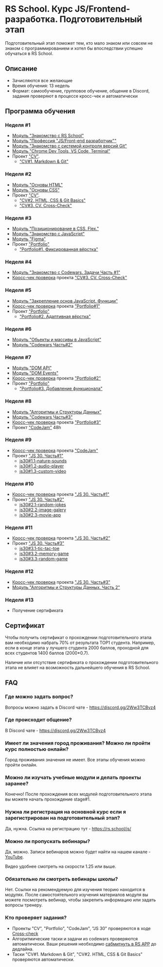 # RS School. Курс JS/Frontend-разработка. Подготовительный этап
Подготовительный этап поможет тем, кто мало знаком или совсем не знаком с программированием и хотел бы впоследствии успешно обучаться в RS School.  
## Описание 
- Зачисляются все желающие
- Время обучения: 13 недель
- Формат: самообучение, групповое обучение, общение в Discord, задания проверяют в процессе кросс-чек и автоматически

## Программа обучения
### Неделя #1
- [Модуль "Знакомство с RS School"](modules/rs-school-intro/)
- [Модуль "Профессия \"JS/Front-end разработчик\""](modules/js-fe-developer/)
- [Модуль "Знакомство с системой контроля версий Git"](modules/git/)
- [Модуль "Chrome Dev Tools, VS Code, Terminal"](modules/basic-tools/)
- Проект ["CV"](../tasks/cv/cv.md). 
    - ["CV#1. Markdown & Git"](../tasks/cv/git-markdown.md)

### Неделя #2
- [Модуль "Основы HTML"](modules/html-basics/)
- [Модуль "Основы CSS"](modules/css-basics/)
- Проект ["CV"](../tasks/cv/cv.md). 
    - ["CV#2. HTML, CSS & Git Basics"](../tasks/cv/html-css-git.md)
    - ["CV#3. CV. Cross-Check"](../tasks/cv/cv-stage0.md)

### Неделя #3
- [Модуль "Позиционирование в CSS. Flex."](modules/css-positioning/)
- [Модуль "Знакомство с JavaScript"](modules/js-basics/)
- [Модуль "Figma"](modules/figma)
- Проект ["Portfolio"](../tasks/portfolio/portfolio.md) 
    - ["Portfolio#1. Фиксированная вёрстка"](../tasks/portfolio/portfolio-part1.md)

### Неделя #4
- [Модуль "Знакомство с Codewars. Задачи Часть #1"](../tasks/codewars/preschool-2022-codewars1.md)
- [Кросс-чек проверка](https://docs.rs.school/#/cross-check-flow) проекта ["CV#3. CV. Cross-Check"](../tasks/cv/cv-stage0.md)

### Неделя #5
- [Модуль "Закрепление основ JavaScript. Функции"](modules/js-functions/)
- [Кросс-чек проверка](https://docs.rs.school/#/cross-check-flow) проекта ["Portfolio#1"](../tasks/portfolio/portfolio-part1.md)
- Проект ["Portfolio"](../tasks/portfolio/portfolio.md)
    - ["Portfolio#2. Адаптивная вёрстка"](../tasks/portfolio/portfolio-part2.md)

### Неделя #6
- [Модуль "Обьекты и массивы в JavaScript"](modules/objects-and-arrays/)
- [Модуль "Codewars Часть#2"](../tasks/codewars/preschool-2022-codewars2.md)

### Неделя #7
- [Модуль "DOM API"](modules/dom-api/)
- [Модуль "DOM Events"](modules/dom-events/)
- [Кросс-чек проверка](https://docs.rs.school/#/cross-check-flow) проекта ["Portfolio#2"](../tasks/portfolio/portfolio-part2.md)
- Проект ["Portfolio"](../tasks/portfolio/portfolio.md)
    - ["Portfolio#3. Добавление функционала"](../tasks/portfolio/portfolio-part3.md)

### Неделя #8
- [Модуль "Алгоритмы и Структуры Данных"](modules/data-structures-part-1/)
- [Модуль "Codewars Часть#3"](https://github.com/rolling-scopes-school/tasks/blob/master/tasks/codewars/preschool-2022-codewars3.md)
- [Кросс-чек проверка](https://docs.rs.school/#/cross-check-flow) проекта ["Portfolio#3"](../tasks/portfolio/portfolio-part3.md)
- Проект ["CodeJam"](https://docs.rs.school/#/rs-app-tasks?id=codejam) 48h

### Неделя #9
- [Кросс-чек проверка](https://docs.rs.school/#/cross-check-flow) проекта ["CodeJam"](https://docs.rs.school/#/rs-app-tasks?id=codejam)
- Проект ["JS 30. Часть#1"](../tasks/js30%23/js30.md#часть-1-работа-с-медиа)
    - [js30#1.1-nature-sounds](../tasks/js30%23/js30-1.md)
    - [js30#1.2-audio-player](../tasks/js30%23/js30-2.md)
    - [js30#1.3-custom-video](../tasks/js30%23/js30-3.md)

### Неделя #10
- [Кросс-чек проверка](https://docs.rs.school/#/cross-check-flow) проекта ["JS 30. Часть#1"](../tasks/js30%23/js30.md#часть-1-работа-с-медиа)
- Проект ["JS 30. Часть#2"](../tasks/js30%23/js30.md#часть-2-работа-с-api)
    - [js30#2.1-random-jokes](../tasks/js30%23/js30-4.md)
    - [js30#2.2-image-galery](../tasks/js30%23/js30-5.md)
    - [js30#2.3-movie-app](../tasks/js30%23/js30-6.md)

### Неделя #11
- [Кросс-чек проверка](https://docs.rs.school/#/cross-check-flow) проекта ["JS 30. Часть#2"](../tasks/js30%23/js30.md#часть-2-работа-с-api)
- Проект ["JS 30. Часть#3"](../tasks/js30%23/js30.md#часть-3-игра)
    - [js30#3.1-tic-tac-toe](../tasks/js30%23/js30-7.md)
    - [js30#3.2-memory-game](../tasks/js30%23/js30-8.md)
    - [js30#3.3-random-game](../tasks/js30%23/js30-9.md)

### Неделя #12
- [Кросс-чек проверка](https://docs.rs.school/#/cross-check-flow) проекта ["JS 30. Часть#3"](../tasks/js30%23/js30.md#часть-3-игра)
- [Модуль "Алгоритмы и Структуры Данных. Часть 2"](modules/data-structures-part-2/)


### Неделя #13
- Получение сертификата 

## Сертификат 
Чтобы получить сертификат о прохождении подготовительного этапа вам необходимо набрать 70% от результата TOP1 студента. Например, если в конце этапа у лучшего студента 2000 баллов, проходной для всех студентов 1400 баллов (2000*0.7).  

Наличие или отсутствие сертификата о прохождении подготовительного этапа не влияет на возможность дальнейшего обучения в RS School.

## FAQ
### Где можно задать вопрос?
Вопросы можно задать в Discord чате - https://discord.gg/2Ww3TCBvz4

### Где происходит общение?
В Discord чате - https://discord.gg/2Ww3TCBvz4

### Имеет ли значения город проживания? Можно ли пройти курс полностью онлайн?
Город проживания значения не имеет. Все этапы обучения можно пройти онлайн.

### Можно ли изучать учебные модули и делать проекты заранее?
Конечно! После прохождения всех модулей подготовительного этапа вы можете начать прохождение stage#1.

### Нужна ли регистрация на основной курс если я зарегистрирован на подготовительный этап? 
Да, нужна. Ссылка на регистрацию тут - https://rs.school/js/ 

### Можно ли пропускать вебинары?
Да, можно. Записи вебинаров можно будет найти на нашем канале - [YouTube](https://youtube.com/c/rollingscopesschool).  

Видео удобнее смотреть на скорости 1.25 или выше.

### Обязательно ли смотреть вебинары школы?
Нет. Ссылки на рекомендуемую для изучения теорию находится в модулях. После самостоятельного изучения материалов модуля вы можете посмотреть вебинар, чтобы закрепить информацию или задать вопросы тренеру.

### Кто проверяет задания?
- Проекты "CV", "Portfolio", "CodeJam", "JS 30" проверяются в ходе [Cross-check](https://docs.rs.school/#/cross-check-flow) 
- Алгоритмические таски и задачи из codewars проверяются автоматически. Ваши решения необходимо [сабмитнуть в RS APP](https://docs.rs.school/#/rs-app-tasks) до дедлайна.
- Таски "CV#1. Markdown & Git", "CV#2. HTML, CSS & Git Basics" проверяются автоматически.
